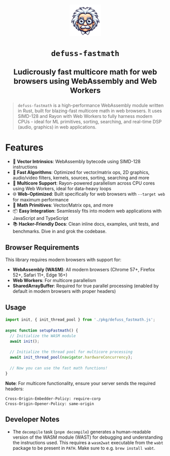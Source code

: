 <h1 align="center">

<img src="assets/defuss_mascott.png" width="100px" />

<p align="center">
  <code>defuss-fastmath</code>
</p>

<sup align="center">

Ludicrously fast multicore math for web browsers using WebAssembly and Web Workers

</sup>

</h1>

> `defuss-fastmath` is a high-performance WebAssembly module written in Rust, built for blazing-fast multicore math in web browsers. It uses SIMD-128 and Rayon with Web Workers to fully harness modern CPUs - ideal for ML primitives, sorting, searching, and real-time DSP (audio, graphics) in web applications.

# Features
- 🧠 **Vector Intrinsics**: WebAssembly bytecode using SIMD-128 instructions
- 🚀 **Fast Algorithms**: Optimized for vector/matrix ops, 2D graphics, audio/video filters, kernels, sources, sorting, searching and more
- 🔀 **Multicore Support**: Rayon-powered parallelism across CPU cores using Web Workers, ideal for data-heavy loops
- 🌐 **Web-Optimized**: Built specifically for web browsers with `--target web` for maximum performance
- 🧮 **Math Primitives**: Vector/Matrix ops, and more
- 📦 **Easy Integration**: Seamlessly fits into modern web applications with JavaScript and TypeScript
- 📚 **Hacker-Friendly Docs**: Clean inline docs, examples, unit tests, and benchmarks. Dive in and grok the codebase.

## Browser Requirements

This library requires modern browsers with support for:
- **WebAssembly (WASM)**: All modern browsers (Chrome 57+, Firefox 52+, Safari 11+, Edge 16+)
- **Web Workers**: For multicore parallelism 
- **SharedArrayBuffer**: Required for true parallel processing (enabled by default in modern browsers with proper headers)

## Usage

```javascript
import init, { init_thread_pool } from './pkg/defuss_fastmath.js';

async function setupFastmath() {
  // Initialize the WASM module
  await init();
  
  // Initialize the thread pool for multicore processing
  await init_thread_pool(navigator.hardwareConcurrency);
  
  // Now you can use the fast math functions!
}
```

**Note**: For multicore functionality, ensure your server sends the required headers:
```
Cross-Origin-Embedder-Policy: require-corp
Cross-Origin-Opener-Policy: same-origin
```

## Developer Notes

- The `decompile` task (`pnpm decompile`) generates a human-readable version of the WASM module (WAST) for debugging and understanding the instructions used. This requires a `wasm2wat` executable from the `wabt` package to be present in `PATH`. Make sure to e.g. `brew install wabt`.